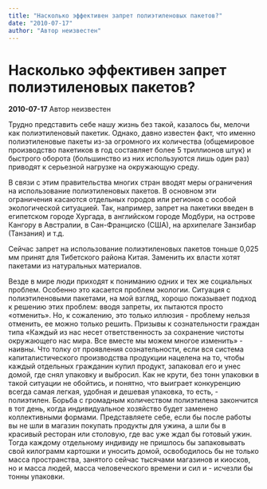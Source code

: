 ```yaml
---
title: "Насколько эффективен запрет полиэтиленовых пакетов?"
date: "2010-07-17"
author: "Автор неизвестен"
---
```


# Насколько эффективен запрет полиэтиленовых пакетов?

**2010-07-17** Автор неизвестен

Трудно представить себе нашу жизнь без такой, казалось бы, мелочи как полиэтиленовый пакетик. Однако, давно известен факт, что именно полиэтиленовые пакеты из-за огромного их количества (общемировое производство пакетиков в год составляет более 5 триллионов штук) и быстрого оборота (большинство из них используются лишь один раз) приводят к серьезной нагрузке на окружающую среду.

В связи с этим правительства многих стран вводят меры ограничения на использование полиэтиленовых пакетов. В основном эти ограничения касаются отдельных городов или регионов с особой экологической ситуацией. Так, например, запрет на пакетики введен в египетском городе Хургада, в английском городе Модбури, на острове Кангору в Австралии, в Сан-Франциско (США), на архипелаге Занзибар (Танзания) и т.д.

Сейчас запрет на использование полиэтиленовых пакетов тоньше 0,025 мм принят для Тибетского района Китая. Заменить их власти хотят пакетами из натуральных материалов.

Везде в мире люди приходят к пониманию одних и тех же социальных проблем. Особенно это касается проблем экологии. Ситуация с полиэтиленовыми пакетами, на мой взгляд, хорошо показывает подход к решению этих проблем: вводя запреты, их пытаются просто «отменить». Но, к сожалению, это только иллюзия - проблему нельзя отменить, ее можно только решить. Призывы к сознательности граждан типа «Каждый из нас несет ответственность за сохранение чистоты окружающего нас мира. Все вместе мы можем многое изменить» - наивны. Что толку от проявления сознательности, если вся система капиталистического производства продукции нацелена на то, чтобы каждый отдельных гражданин купил продукт, запаковал его и унес домой, где снял упаковку и выбросил. Как не крути, без тонн упаковки в такой ситуации не обойтись, и понятно, что выиграет конкуренцию всегда самая легкая, удобная и дешевая упаковка, то есть, - полиэтилен. Борьба с громадным количеством полиэтилена закончится в тот день, когда индивидуальное хозяйство будет заменено коллективными формами. Представляете себе, если бы после работы вы не шли в магазин покупать продукты для ужина, а шли бы в красивый ресторан или столовую, где вас уже ждал бы готовый ужин. Тогда каждому отдельному индивиду не пришлось бы запаковывать свой килограмм картошки и уносить домой, освободилось бы не только масса пространства, занятого сейчас тысячами магазинов и киосков, но и масса людей, масса человеческого времени и сил и - исчезли бы тонны упаковки.